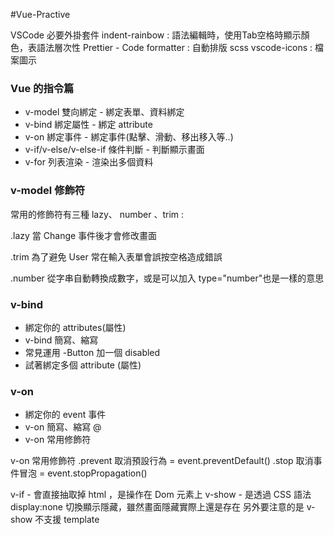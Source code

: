 #Vue-Practive


VSCode 必要外掛套件
indent-rainbow : 語法編輯時，使用Tab空格時顯示顏色，表語法層次性
Prettier - Code formatter : 自動排版 scss
vscode-icons : 檔案圖示

### Vue 的指令篇

- v-model 雙向綁定 - 綁定表單、資料綁定
- v-bind 綁定屬性 - 綁定 attribute
- v-on 綁定事件 - 綁定事件(點擊、滑動、移出移入等..)
- v-if/v-else/v-else-if 條件判斷 - 判斷顯示畫面
- v-for 列表渲染 - 渲染出多個資料

### v-model 修飾符

常用的修飾符有三種 lazy、 number 、trim :

.lazy
當 Change 事件後才會修改畫面

.trim
為了避免 User 常在輸入表單會誤按空格造成錯誤

.number
從字串自動轉換成數字，或是可以加入 type="number"也是一樣的意思

### v-bind

- 綁定你的 attributes(屬性)
- v-bind 簡寫、縮寫
- 常見運用 -Button 加一個 disabled
- 試著綁定多個 attribute (屬性)

### v-on

- 綁定你的 event 事件
- v-on 簡寫、縮寫 @
- v-on 常用修飾符

v-on 常用修飾符
.prevent 取消預設行為 = event.preventDefault()
.stop 取消事件冒泡 = event.stopPropagation()


v-if - 會直接抽取掉 html ，是操作在 Dom 元素上
v-show - 是透過 CSS 語法 display:none 切換顯示隱藏，雖然畫面隱藏實際上還是存在
另外要注意的是 v-show 不支援 template
